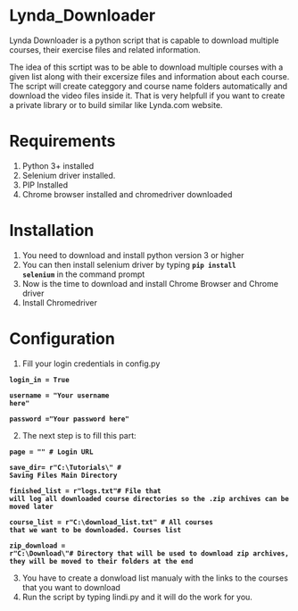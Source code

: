 # Lynda_Downloader
Lynda Downloader is a python script that is capable to download multiple courses, their exercise files and related information. 

The idea of this scrtipt was to be able to download multiple courses with a given list along with their excersize files and information about each course.
The script will create categgory and course name folders automatically and download the video files inside it. That is very helpfull if you want to create a private library or to build similar like Lynda.com website.</br>

# Requirements
1. Python 3+ installed </br>
2. Selenium driver installed. </br>
3. PIP Installed
4. Chrome browser installed and chromedriver downloaded</br>

# Installation
1. You need to download and install python version 3 or higher</br>
2. You can then install selenium driver by typing <code><b>pip install selenium</b></code> in the command prompt</br>
3. Now is the time to download and install Chrome Browser and Chrome driver
4. Install Chromedriver

# Configuration
1. Fill your login credentials in config.py

<code><b><p>login_in = True</p><p>username = "Your username here"</p><p>password ="Your password here" </p></b></code>
 
2. The next step is to fill this part:

<code><b><p>page = "" # Login URL</p><p>save_dir= r"C:\\Tutorials\\" # Saving Files Main Directory</p><p>finished_list = r"logs.txt"# File that will log all downloaded course directories so the .zip archives can be moved later</p><p>course_list   = r"C:\\download_list.txt"  # All courses that we want to be downloaded. Courses list</p><p>zip_download  = r"C:\\Download\\"# Directory that will be used to download zip archives, they will be moved to their folders at the end</p></b></code>

3. You have to create a donwload list manualy with the links to the courses that you want to download
4. Run the script by typing lindi.py and it will do the work for you.

